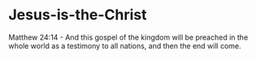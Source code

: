 # Jesus-is-the-Christ
Matthew 24:14 - And this gospel of the kingdom will be preached in the whole world as a testimony to all nations, and then the end will come.
